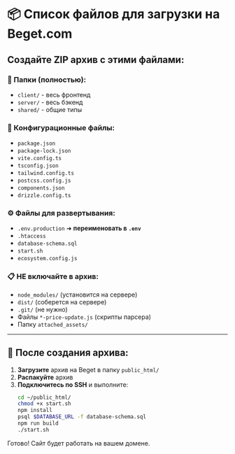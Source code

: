 # 📦 Список файлов для загрузки на Beget.com

## Создайте ZIP архив с этими файлами:

### 📁 Папки (полностью):
- `client/` - весь фронтенд
- `server/` - весь бэкенд  
- `shared/` - общие типы

### 📄 Конфигурационные файлы:
- `package.json`
- `package-lock.json`
- `vite.config.ts`
- `tsconfig.json`
- `tailwind.config.ts`
- `postcss.config.js`
- `components.json`
- `drizzle.config.ts`

### ⚙️ Файлы для развертывания:
- `.env.production` ➜ **переименовать в `.env`**
- `.htaccess`
- `database-schema.sql`
- `start.sh`
- `ecosystem.config.js`

### 📋 НЕ включайте в архив:
- `node_modules/` (установится на сервере)
- `dist/` (соберется на сервере)
- `.git/` (не нужно)
- Файлы `*-price-update.js` (скрипты парсера)
- Папку `attached_assets/`

---

## 🚀 После создания архива:

1. **Загрузите** архив на Beget в папку `public_html/`
2. **Распакуйте** архив
3. **Подключитесь по SSH** и выполните:
   ```bash
   cd ~/public_html/
   chmod +x start.sh
   npm install
   psql $DATABASE_URL -f database-schema.sql
   npm run build
   ./start.sh
   ```

Готово! Сайт будет работать на вашем домене.